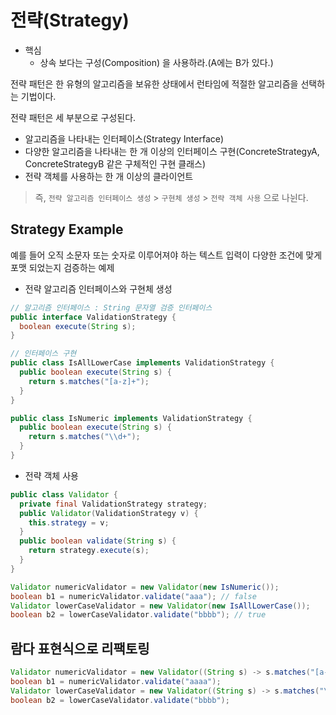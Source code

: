 # 전략(Strategy)

- 핵심
  - 상속 보다는 구성(Composition) 을 사용하라.(A에는 B가 있다.)

전략 패턴은 한 유형의 알고리즘을 보유한 상태에서 런타임에 적절한 알고리즘을 선택하는 기법이다.

전략 패턴은 세 부분으로 구성된다.

- 알고리즘을 나타내는 인터페이스(Strategy Interface)
- 다양한 알고리즘을 나타내는 한 개 이상의 인터페이스 구현(ConcreteStrategyA, ConcreteStrategyB 같은 구체적인 구현 클래스)
- 전략 객체를 사용하는 한 개 이상의 클라이언트

> 즉, `전략 알고리즘 인터페이스 생성` > `구현체 생성` > `전략 객체 사용` 으로 나뉜다.

## Strategy Example

예를 들어 오직 소문자 또는 숫자로 이루어져야 하는 텍스트 입력이 다양한 조건에 맞게 포맷 되었는지 검증하는 예제

- 전략 알고리즘 인터페이스와 구현체 생성

```java
// 알고리즘 인터페이스 : String 문자열 검증 인터페이스
public interface ValidationStrategy {
  boolean execute(String s); 
}

// 인터페이스 구현
public class IsAllLowerCase implements ValidationStrategy {
  public boolean execute(String s) {
    return s.matches("[a-z]+");
  }
}

public class IsNumeric implements ValidationStrategy {
  public boolean execute(String s) {
    return s.matches("\\d+");
  }
}
```

- 전략 객체 사용

```java
public class Validator {
  private final ValidationStrategy strategy;
  public Validator(ValidationStrategy v) {
    this.strategy = v;
  }
  public boolean validate(String s) {
    return strategy.execute(s);
  }
}

Validator numericValidator = new Validator(new IsNumeric());
boolean b1 = numericValidator.validate("aaa"); // false
Validator lowerCaseValidator = new Validator(new IsAllLowerCase());
boolean b2 = lowerCaseValidator.validate("bbbb"); // true
```

## 람다 표현식으로 리팩토링

```java
Validator numericValidator = new Validator((String s) -> s.matches("[a-z]+"));
boolean b1 = numericValidator.validate("aaaa");
Validator lowerCaseValidator = new Validator((String s) -> s.matches("\\d+"));
boolean b2 = lowerCaseValidator.validate("bbbb");
```
